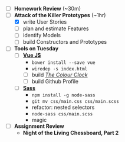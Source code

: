 * [ ] **Homework Review** (~30m)
* [ ] **Attack of the Killer Prototypes** (~1hr)
  * [X] write User Stories
  * [ ] plan and estimate Features
  * [ ] identify Models
  * [ ] build Constructors and Prototypes
* [ ] **Tools on Tuesday**
  * [ ] **[Vue JS](http://vuejs.org)**
    * `bower install --save vue`
    * `wiredep -s index.html`
    * [ ] build [_The Colour Clock_](http://thecolourclock.co.uk)
    * [ ] build Github Profile
  * [ ] **[Sass](http://sass-lang.com)**
    * `npm install -g node-sass`
    * `git mv css/main.css css/main.scss`
    * refactor: nested selectors
    * `node-sass css/main.scss`
    * magic
* [ ] **Assignment Review**
  * **Night of the Living Chessboard, Part 2**

